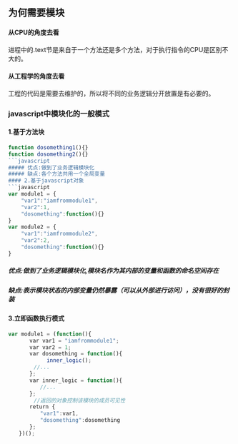 ## 为何需要模块
#### 从CPU的角度去看
进程中的.text节是来自于一个方法还是多个方法，对于执行指令的CPU是区别不大的。
#### 从工程学的角度去看
工程的代码是需要去维护的，所以将不同的业务逻辑分开放置是有必要的。
### javascript中模块化的一般模式
#### 1.基于方法块
```javascript
function dosomething1(){}
function dosomething2(){}
```javascript
##### 优点:做到了业务逻辑模块化
##### 缺点:各个方法共用一个全局变量
#### 2.基于javascript对象
```javascript
var module1 = {
	"var1":"iamfrommodule1",
	"var2":1,
	"dosomething":function(){}
}
var module2 = {
	"var1":"iamfrommodule2",
	"var2":2,
	"dosomething":function(){}
}
```
##### 优点:做到了业务逻辑模块化,模块名作为其内部的变量和函数的命名空间存在
##### 缺点:表示模块状态的内部变量仍然暴露（可以从外部进行访问），没有很好的封装
#### 3.立即函数执行模式
```javascript
var module1 = (function(){
　　　　var var1 = "iamfrommodule1";
　　　　var var2 = 1;
　　　　var dosomething = function(){
    		inner_logic();
		//...
　　　　};
　　　　var inner_logic = function(){
　　　　　　//...
　　　　};
    	//返回的对象控制该模块的成员可见性
　　　　return {
　　　　　　"var1":var1,
　　　　　　"dosomething":dosomething
　　　　};
　　})();
  ```
  

